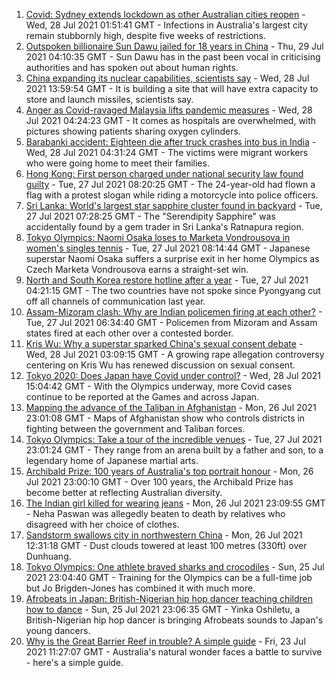 1. [Covid: Sydney extends lockdown as other Australian cities reopen](https://www.bbc.co.uk/news/world-australia-57993337) - Wed, 28 Jul 2021 01:51:41 GMT - Infections in Australia's largest city remain stubbornly high, despite five weeks of restrictions.
2. [Outspoken billionaire Sun Dawu jailed for 18 years in China](https://www.bbc.co.uk/news/world-asia-china-58007515) - Thu, 29 Jul 2021 04:10:35 GMT - Sun Dawu has in the past been vocal in criticising authorities and has spoken out about human rights.
3. [China expanding its nuclear capabilities, scientists say](https://www.bbc.co.uk/news/world-asia-china-57995185) - Wed, 28 Jul 2021 13:59:54 GMT - It is building a site that will have extra capacity to store and launch missiles, scientists say.
4. [Anger as Covid-ravaged Malaysia lifts pandemic measures](https://www.bbc.co.uk/news/world-asia-57993617) - Wed, 28 Jul 2021 04:24:23 GMT - It comes as hospitals are overwhelmed, with pictures showing patients sharing oxygen cylinders.
5. [Barabanki accident: Eighteen die after truck crashes into bus in India](https://www.bbc.co.uk/news/world-asia-india-57993968) - Wed, 28 Jul 2021 04:31:24 GMT - The victims were migrant workers who were going home to meet their families.
6. [Hong Kong: First person charged under national security law found guilty](https://www.bbc.co.uk/news/world-asia-china-57979938) - Tue, 27 Jul 2021 08:20:25 GMT - The 24-year-old had flown a flag with a protest slogan while riding a motorcycle into police officers.
7. [Sri Lanka: World's largest star sapphire cluster found in backyard](https://www.bbc.co.uk/news/world-asia-57981046) - Tue, 27 Jul 2021 07:28:25 GMT - The "Serendipity Sapphire" was accidentally found by a gem trader in Sri Lanka's Ratnapura region.
8. [Tokyo Olympics: Naomi Osaka loses to Marketa Vondrousova in women's singles tennis](https://www.bbc.co.uk/sport/olympics/57980493) - Tue, 27 Jul 2021 08:14:44 GMT - Japanese superstar Naomi Osaka suffers a surprise exit in her home Olympics as Czech Marketa Vondrousova earns a straight-set win.
9. [North and South Korea restore hotline after a year](https://www.bbc.co.uk/news/world-57979937) - Tue, 27 Jul 2021 04:21:15 GMT - The two countries have not spoke since Pyongyang cut off all channels of communication last year.
10. [Assam-Mizoram clash: Why are Indian policemen firing at each other?](https://www.bbc.co.uk/news/world-asia-india-57969157) - Tue, 27 Jul 2021 06:34:40 GMT - Policemen from Mizoram and Assam states fired at each other over a contested border.
11. [Kris Wu: Why a superstar sparked China's sexual consent debate](https://www.bbc.co.uk/news/world-asia-china-57938328) - Wed, 28 Jul 2021 03:09:15 GMT - A growing rape allegation controversy centering on Kris Wu has renewed discussion on sexual consent.
12. [Tokyo 2020: Does Japan have Covid under control?](https://www.bbc.co.uk/news/57556978) - Wed, 28 Jul 2021 15:04:42 GMT - With the Olympics underway, more Covid cases continue to be reported at the Games and across Japan.
13. [Mapping the advance of the Taliban in Afghanistan](https://www.bbc.co.uk/news/world-asia-57933979) - Mon, 26 Jul 2021 23:01:08 GMT - Maps of Afghanistan show who controls districts in fighting between the government and Taliban forces.
14. [Tokyo Olympics: Take a tour of the incredible venues](https://www.bbc.co.uk/news/world-asia-57981049) - Tue, 27 Jul 2021 23:01:24 GMT - They range from an arena built by a father and son, to a legendary home of Japanese martial arts.
15. [Archibald Prize: 100 years of Australia's top portrait honour](https://www.bbc.co.uk/news/world-australia-57967778) - Mon, 26 Jul 2021 23:00:10 GMT - Over 100 years, the Archibald Prize has become better at reflecting Australian diversity.
16. [The Indian girl killed for wearing jeans](https://www.bbc.co.uk/news/world-asia-india-57968350) - Mon, 26 Jul 2021 23:09:55 GMT - Neha Paswan was allegedly beaten to death by relatives who disagreed with her choice of clothes.
17. [Sandstorm swallows city in northwestern China](https://www.bbc.co.uk/news/world-asia-china-57973810) - Mon, 26 Jul 2021 12:31:18 GMT - Dust clouds towered at least 100 metres (330ft) over Dunhuang.
18. [Tokyo Olympics: One athlete braved sharks and crocodiles](https://www.bbc.co.uk/news/world-australia-57938909) - Sun, 25 Jul 2021 23:04:40 GMT - Training for the Olympics can be a full-time job but Jo Brigden-Jones has combined it with much more.
19. [Afrobeats in Japan: British-Nigerian hip hop dancer teaching children how to dance](https://www.bbc.co.uk/news/world-africa-57949287) - Sun, 25 Jul 2021 23:06:35 GMT - Yinka Oshiletu, a British-Nigerian hip hop dancer is bringing Afrobeats sounds to Japan's young dancers.
20. [Why is the Great Barrier Reef in trouble? A simple guide](https://www.bbc.co.uk/news/world-australia-57938858) - Fri, 23 Jul 2021 11:27:07 GMT - Australia's natural wonder faces a battle to survive - here's a simple guide.
